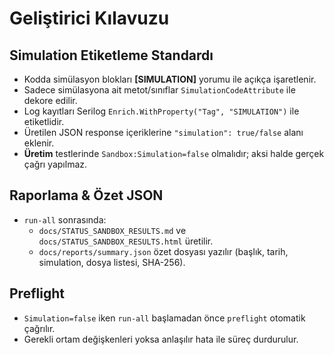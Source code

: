 # Geliştirici Kılavuzu

## Simulation Etiketleme Standardı

- Kodda simülasyon blokları **[SIMULATION]** yorumu ile açıkça işaretlenir.
- Sadece simülasyona ait metot/sınıflar `SimulationCodeAttribute` ile dekore edilir.
- Log kayıtları Serilog `Enrich.WithProperty("Tag", "SIMULATION")` ile etiketlidir.
- Üretilen JSON response içeriklerine `"simulation": true/false` alanı eklenir.
- **Üretim** testlerinde `Sandbox:Simulation=false` olmalıdır; aksi halde gerçek çağrı yapılmaz.

## Raporlama & Özet JSON
- `run-all` sonrasında:
  - `docs/STATUS_SANDBOX_RESULTS.md` ve `docs/STATUS_SANDBOX_RESULTS.html` üretilir.
  - `docs/reports/summary.json` özet dosyası yazılır (başlık, tarih, simulation, dosya listesi, SHA-256).

## Preflight
- `Simulation=false` iken `run-all` başlamadan önce `preflight` otomatik çağrılır.
- Gerekli ortam değişkenleri yoksa anlaşılır hata ile süreç durdurulur.
